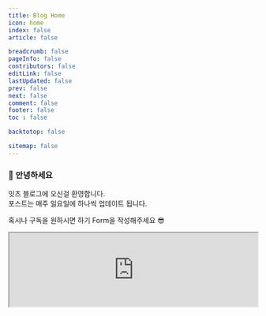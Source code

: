 ```yaml
---
title: Blog Home
icon: home
index: false
article: false

breadcrumb: false
pageInfo: false
contributors: false
editLink: false
lastUpdated: false
prev: false
next: false
comment: false
footer: false
toc : false

backtotop: false

sitemap: false
---
```


### 👋 안녕하세요
잇츠 블로그에 오신걸 환영합니다. <br/>포스트는 매주 일요일에 하나씩 업데이트 됩니다. 

혹시나 구독을 원하시면 하기 Form을 작성해주세요 😎

<center>
<iframe src="https://tally.so/embed/wkZKdZ?alignLeft=1&dynamicHeight=1" width="100%"></iframe>
</center>
